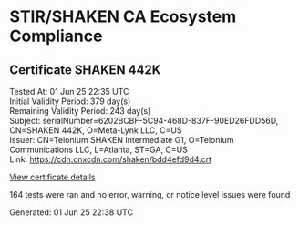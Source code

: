 # STIR/SHAKEN CA Ecosystem Compliance

## Certificate SHAKEN 442K

Tested At: 01 Jun 25 22:35 UTC\
Initial Validity Period: 379 day(s)\
Remaining Validity Period: 243 day(s)\
Subject: serialNumber=6202BCBF-5C94-468D-837F-90ED26FDD56D, CN=SHAKEN 442K, O=Meta-Lynk LLC, C=US\
Issuer: CN=Telonium SHAKEN Intermediate G1, O=Telonium Communications LLC, L=Atlanta, ST=GA, C=US\
Link: https://cdn.cnxcdn.com/shaken/bdd4efd9d4.crt

[View certificate details](https://x509.io/?cert=MIIDIzCCAsmgAwIBAgIRAIQ4Nwag2f1Vc5lIuZ4G8U8wCgYIKoZIzj0EAwIwfDELMAkGA1UEBhMCVVMxCzAJBgNVBAgMAkdBMRAwDgYDVQQHDAdBdGxhbnRhMSQwIgYDVQQKDBtUZWxvbml1bSBDb21tdW5pY2F0aW9ucyBMTEMxKDAmBgNVBAMMH1RlbG9uaXVtIFNIQUtFTiBJbnRlcm1lZGlhdGUgRzEwHhcNMjUwMTE3MjAxMTUzWhcNMjYwMTMwMjAzOTA3WjBqMQswCQYDVQQGEwJVUzEWMBQGA1UEChMNTWV0YS1MeW5rIExMQzEUMBIGA1UEAxMLU0hBS0VOIDQ0MksxLTArBgNVBAUTJDYyMDJCQ0JGLTVDOTQtNDY4RC04MzdGLTkwRUQyNkZERDU2RDBZMBMGByqGSM49AgEGCCqGSM49AwEHA0IABFLGCRZJVcBjMJ21PYBIdKbvrkoS8hVmkpb%2BW4PgN9Ltio%2BcSKBl7MuKEkRnKvLcs25dsJa7ZY6DBk4UfcEOI%2BujggE8MIIBODAOBgNVHQ8BAf8EBAMCB4AwDAYDVR0TAQH%2FBAIwADAdBgNVHQ4EFgQU71pCARUXjjms%2BoBP%2Biz3EBMue7owHwYDVR0jBBgwFoAUqiS7%2FxR1QHkth2%2FoDUF3yrvNiLAwFwYDVR0gBBAwDjAMBgpghkgBhv8JAQEEMIGmBgNVHR8EgZ4wgZswgZigOqA4hjZodHRwczovL2F1dGhlbnRpY2F0ZS1hcGkuaWNvbmVjdGl2LmNvbS9kb3dubG9hZC92MS9jcmyiWqRYMFYxFDASBgNVBAcTC0JyaWRnZXdhdGVyMQswCQYDVQQIEwJOSjETMBEGA1UEAxMKU1RJLVBBIENSTDELMAkGA1UEBhMCVVMxDzANBgNVBAoTBlNUSS1QQTAWBggrBgEFBQcBGgQKMAigBhYENDQySzAKBggqhkjOPQQDAgNIADBFAiB53RC%2BjOI2kSstFHrYVHpM00Po%2Fo3TnPoF6sKMe9rnjAIhAIoaLmEN31qQhmHCY5P90lzoiH4RvMKGxcaXrVBPJ5Ur)

164 tests were ran and no error, warning, or notice level issues were found


Generated: 01 Jun 25 22:38 UTC